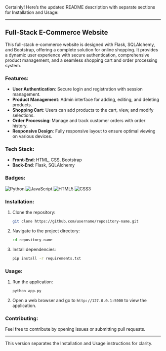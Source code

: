 Certainly! Here’s the updated README description with separate sections for Installation and Usage:

---

## Full-Stack E-Commerce Website

This full-stack e-commerce website is designed with Flask, SQLAlchemy, and Bootstrap, offering a complete solution for online shopping. It provides a dynamic user experience with secure authentication, comprehensive product management, and a seamless shopping cart and order processing system.

### Features:
- **User Authentication**: Secure login and registration with session management.
- **Product Management**: Admin interface for adding, editing, and deleting products.
- **Shopping Cart**: Users can add products to the cart, view, and modify selections.
- **Order Processing**: Manage and track customer orders with order history.
- **Responsive Design**: Fully responsive layout to ensure optimal viewing on various devices.

### Tech Stack:
- **Front-End**: HTML, CSS, Bootstrap
- **Back-End**: Flask, SQLAlchemy

### Badges:
![Python](https://img.shields.io/badge/Python-3776AB?style=flat-square&logo=python&logoColor=white)
![JavaScript](https://img.shields.io/badge/JavaScript-F7DF1C?style=flat-square&logo=javascript&logoColor=black)
![HTML5](https://img.shields.io/badge/HTML5-E34F26?style=flat-square&logo=html5&logoColor=white)
![CSS3](https://img.shields.io/badge/CSS3-1572B6?style=flat-square&logo=css3&logoColor=white)

### Installation:
1. Clone the repository:
   ```bash
   git clone https://github.com/username/repository-name.git
   ```
2. Navigate to the project directory:
   ```bash
   cd repository-name
   ```
3. Install dependencies:
   ```bash
   pip install -r requirements.txt
   ```

### Usage:
1. Run the application:
   ```bash
   python app.py
   ```
2. Open a web browser and go to `http://127.0.0.1:5000` to view the application.

### Contributing:
Feel free to contribute by opening issues or submitting pull requests.

---

This version separates the Installation and Usage instructions for clarity.
